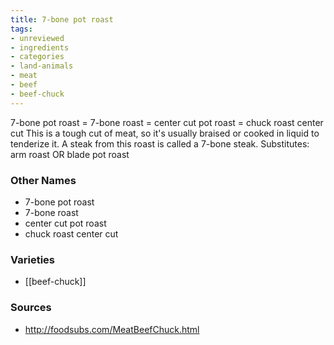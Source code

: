 ```yaml
---
title: 7-bone pot roast
tags:
- unreviewed
- ingredients
- categories
- land-animals
- meat
- beef
- beef-chuck
---
```

7-bone pot roast = 7-bone roast = center cut pot roast = chuck roast center cut This is a tough cut of meat, so it's usually braised or cooked in liquid to tenderize it. A steak from this roast is called a 7-bone steak. Substitutes: arm roast OR blade pot roast

### Other Names

* 7-bone pot roast
* 7-bone roast
* center cut pot roast
* chuck roast center cut

### Varieties

* [[beef-chuck]]

### Sources
* http://foodsubs.com/MeatBeefChuck.html
